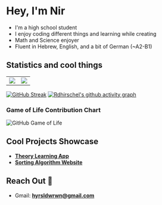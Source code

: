 # Hey, I'm Nir

- I'm a high school student
- I enjoy coding different things and learning while creating
- Math and Science enjoyer
- Fluent in Hebrew, English, and a bit of German (~A2-B1)

## Statistics and cool things



<table>
  <tr>
    <td valign="top"><img src="https://github-readme-stats.vercel.app/api?username=Rdhirschel&show_icons=true&theme=dark"></td>
    <td valign="top"><img src="https://github-readme-stats.vercel.app/api/top-langs/?username=Rdhirschel&langs_count=6&layout=compact&theme=dark&cache_seconds=1800"></td>
  </tr>
</table>

[![GitHub Streak](https://streak-stats.demolab.com?user=Rdhirschel&theme=merko&hide_border=true&border_radius=5&date_format=n%2Fj%5B%2FY%5D&card_width=822)](https://git.io/streak-stats)
[![Rdhirschel's github activity graph](https://github-readme-activity-graph.vercel.app/graph?username=Rdhirschel&theme=github-compact)](https://github.com/ashutosh00710/github-readme-activity-graph)

### Game of Life Contribution Chart
![GitHub Game of Life](https://github4life.herokuapp.com/Rdhirschel.gif?z=6)

## Cool Projects Showcase
- [**Theory Learning App**](https://github.com/Rdhirschel/Theory)
- [**Sorting Algorithm Website**](https://github.com/Rdhirschel/Sorting-Algorithms-Website)

## Reach Out 👋

- Gmail: **hyrsldwrwn@gmail.com**
